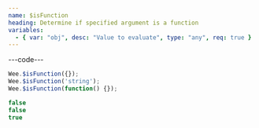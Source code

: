 ```yaml
---
name: $isFunction
heading: Determine if specified argument is a function
variables:
  - { var: "obj", desc: "Value to evaluate", type: "any", req: true }
---
```


---code---

```javascript
Wee.$isFunction({});
Wee.$isFunction('string');
Wee.$isFunction(function() {});
```

```javascript
false
false
true
```
